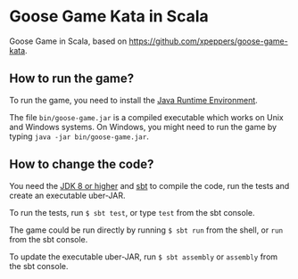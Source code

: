 # Goose Game Kata in Scala

Goose Game in Scala, based on https://github.com/xpeppers/goose-game-kata.

## How to run the game?

To run the game, you need to install the [Java Runtime Environment](https://www.java.com/en/download/).

The file `bin/goose-game.jar` is a compiled executable which works on Unix and Windows systems. On Windows, you might need to run the game by typing `java -jar bin/goose-game.jar`.

## How to change the code?

You need the [JDK 8 or higher](https://www.oracle.com/technetwork/java/javase/downloads/index.html) and [sbt](https://www.scala-sbt.org/) to compile the code, run the tests and create an executable uber-JAR.

To run the tests, run `$ sbt test`, or type `test` from the sbt console.

The game could be run directly by running `$ sbt run` from the shell, or `run` from the sbt console.

To update the executable uber-JAR, run `$ sbt assembly` or `assembly` from the sbt console.



  

